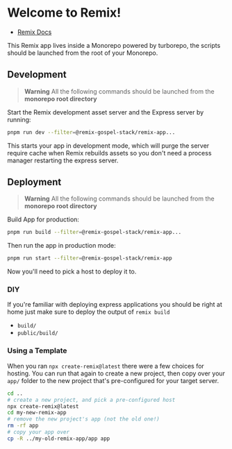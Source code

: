 # Welcome to Remix!

- [Remix Docs](https://remix.run/docs)

This Remix app lives inside a Monorepo powered by turborepo, the scripts should be launched
from the root of your Monorepo.

## Development

> **Warning**
> All the following commands should be launched from the **monorepo root directory**

Start the Remix development asset server and the Express server by running:

```sh
pnpm run dev --filter=@remix-gospel-stack/remix-app...
```

This starts your app in development mode, which will purge the server require cache when Remix rebuilds assets so you don't need a process manager restarting the express server.

## Deployment

> **Warning**
> All the following commands should be launched from the **monorepo root directory**

Build App for production:

```sh
pnpm run build --filter=@remix-gospel-stack/remix-app...
```

Then run the app in production mode:

```sh
pnpm run start --filter=@remix-gospel-stack/remix-app
```

Now you'll need to pick a host to deploy it to.

### DIY

If you're familiar with deploying express applications you should be right at home just make sure to deploy the output of `remix build`

- `build/`
- `public/build/`

### Using a Template

When you ran `npx create-remix@latest` there were a few choices for hosting. You can run that again to create a new project, then copy over your `app/` folder to the new project that's pre-configured for your target server.

```sh
cd ..
# create a new project, and pick a pre-configured host
npx create-remix@latest
cd my-new-remix-app
# remove the new project's app (not the old one!)
rm -rf app
# copy your app over
cp -R ../my-old-remix-app/app app
```

